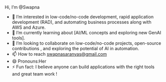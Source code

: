  Hi, I’m @Swapna
- 👀 I’m interested in low-code/no-code development, rapid application development (RAD), and automating business processes along with AWS and Azure. 
- 🌱 I’m currently learning about  [AI/ML concepts and exploring new GenAI tools]. 
- 💞️ I’m looking to collaborate on low-code/no-code projects, open-source contributions , and exploring the potential of AI in automation. 
- 📫 How to reach swapnasaranyas@gmail.com
- 😄 Pronouns:Her
- ⚡ Fun fact: I believe anyone can build applications with the right tools and great team work  !

<!---
SwapnaMTech/SwapnaMTech is a ✨ special ✨ repository because its `README.md` (this file) appears on your GitHub profile.
You can click the Preview link to take a look at your changes.
--->
